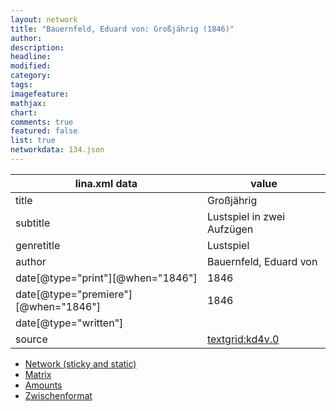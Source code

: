 ```yaml
---
layout: network
title: "Bauernfeld, Eduard von: Großjährig (1846)"
author:
description:
headline:
modified:
category:
tags:
imagefeature: 
mathjax: 
chart: 
comments: true
featured: false
list: true
networkdata: 134.json
---
```

lina.xml data  | value
------------- | -------------
title|Großjährig
subtitle|Lustspiel in zwei Aufzügen
genretitle|Lustspiel
author|Bauernfeld, Eduard von
date[@type="print"][@when="1846"]|1846
date[@type="premiere"][@when="1846"]|1846
date[@type="written"]|
source|[textgrid:kd4v.0](https://textgridlab.org/1.0/tgcrud-public/rest/textgrid:kd4v.0/data)



* [Network (sticky and static)](/network134)
* [Matrix](/matrix134)
* [Amounts](/amounts134)
* [Zwischenformat](/lina134 )
